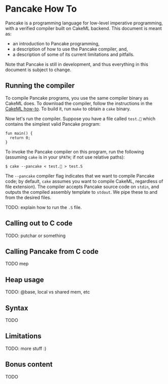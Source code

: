 Pancake How To
=============

Pancake is a programming language for low-level imperative programming, with a verified compiler built on CakeML backend. This document is meant as:

- an introduction to Pancake programming, 
- a description of how to use the Pancake compiler, and,
- a description of some of its current limitations and pitfalls.

Note that Pancake is still in development, and thus everything in this document is subject to change.

Running the compiler
---------------------------

To compile Pancake programs, you use the same compiler binary as CakeML does. To download the compiler, follow the instructions in the [CakeML how-to](/how-to.md). To build it, run `make` to obtain a `cake` binary.

Now let's run the compiler. Suppose you have a file called `test.🥞`
which contains the simplest valid Pancake program:

    fun main() {
      return 0;
    }

To invoke the Pancake compiler on this program, run the following (assuming `cake` is in your `$PATH`; if not use relative paths):

    $ cake --pancake < test.🥞 > test.S

The `--pancake` compiler flag indicates that we want to compile Pancake code; by default, `cake` assumes you want to compile CakeML, regardless of file extension). The compiler accepts Pancake source code on `stdin`, and outputs the compiled assembly template to `stdout`. We pipe these to and from the desired files.

TODO: explain how to run the `.S` file.

Calling out to C code
---------------------------

TODO: putchar or something

Calling Pancake from C code
---------------------------

TODO mep

Heap usage
---------------------------

TODO: @base, local vs shared mem, etc

Syntax
---------------------------

TODO

Limitations
---------------------------

TODO: more stuff :)

Bonus content
---------------------------

TODO
